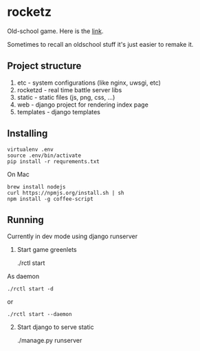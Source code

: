 rocketz
=======

Old-school game. Here is the [link](http://www.youtube.com/watch?v=SnAIuJsBQKQ).

Sometimes to recall an oldschool stuff it's just easier to remake it.

## Project structure

1. etc - system configurations (like nginx, uwsgi, etc)
2. rocketzd - real time battle server libs
3. static - static files (js, png, css, ...)
4. web - django project for rendering index page
5. templates - django templates

## Installing

    virtualenv .env
    source .env/bin/activate
    pip install -r requrements.txt

On Mac

    brew install nodejs
    curl https://npmjs.org/install.sh | sh
    npm install -g coffee-script

## Running

Currently in dev mode using django runserver

1. Start game greenlets 
    
    ./rctl start

As daemon

    ./rctl start -d

or

    ./rctl start --daemon

2. Start django to serve static 
    
    ./manage.py runserver




